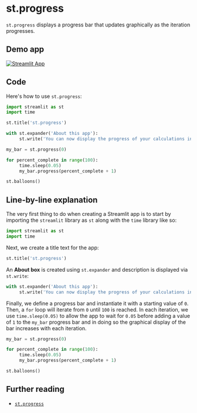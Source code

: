 # st.progress

`st.progress` displays a progress bar that updates graphically as the iteration progresses.

## Demo app

[![Streamlit App](https://static.streamlit.io/badges/streamlit_badge_black_white.svg)](https://share.streamlit.io/dataprofessor/st.progress/)

## Code
Here's how to use `st.progress`:
```python
import streamlit as st
import time

st.title('st.progress')

with st.expander('About this app'):
     st.write('You can now display the progress of your calculations in a Streamlit app with the `st.progress` command.')

my_bar = st.progress(0)

for percent_complete in range(100):
     time.sleep(0.05)
     my_bar.progress(percent_complete + 1)

st.balloons()
```

## Line-by-line explanation
The very first thing to do when creating a Streamlit app is to start by importing the `streamlit` library as `st` along with the `time` library like so:
```python
import streamlit as st
import time
```

Next, we create a title text for the app:
```python
st.title('st.progress')
```

An **About box** is created using `st.expander` and description is displayed via `st.write`:
```python
with st.expander('About this app'):
     st.write('You can now display the progress of your calculations in a Streamlit app with the `st.progress` command.')
```

Finally, we define a progress bar and instantiate it with a starting value of `0`. Then, a `for` loop will iterate from `0` until `100` is reached. In each iteration, we use `time.sleep(0.05)` to allow the app to wait for `0.05` before adding a value of `1` to the `my_bar` progress bar and in doing so the graphical display of the bar increases with each iteration.
```python
my_bar = st.progress(0)

for percent_complete in range(100):
     time.sleep(0.05)
     my_bar.progress(percent_complete + 1)

st.balloons()
```

## Further reading
- [`st.progress`](https://docs.streamlit.io/library/api-reference/status/st.progress)

